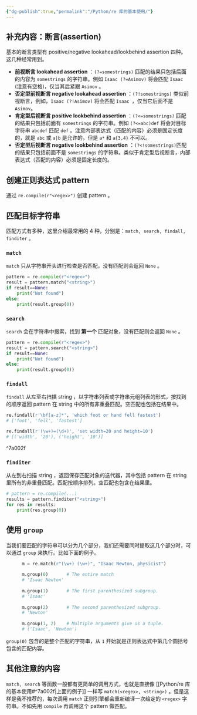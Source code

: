 ```yaml
---
{"dg-publish":true,"permalink":"/Python/re 库的基本使用/"}
---
```



## 补充内容：断言(assertion)

基本的断言类型有 positive/negative lookahead/lookbehind assertion 四种。这几种经常用到。

- **前视断言 lookahead assertion** ：`(?=somestrings)` 匹配的结果只包括后面的内容为 `somestrings` 的字符串。例如 `Isaac (?=Asimov)` 将会匹配 `Isaac ` (注意有空格)，仅当其后紧跟  `Asimov` 。
- **否定型前视断言 negative lookahead assertion** ：`(?!somestrings)` 类似前视断言，例如，`Isaac (?!Asimov)` 将会匹配 `Isaac `，仅当它后面不是 `Asimov`。
- **肯定型后视断言 positive lookbehind assertion** ：`(?<=somestrings)` 匹配的结果只包括前面有 `somestrings` 的字符串。例如 `(?<=abc)def` 将会对目标字符串 `abcdef` 匹配 `def` 。注意内部表达式（匹配的内容）必须是固定长度的，就是 `abc` 或 `a|b` 是允许的，但是 `a*` 和 `a{3,4}` 不可以。
- **否定型后视断言 negative lookbehind assertion** ：`(?<!somestrings)`匹配的结果只包括前面不是 `somestrings` 的字符串。类似于肯定型后视断言，内部表达式（匹配的内容）必须是固定长度的。

## 创建正则表达式 pattern

通过 `re.compile(r"<regex>")` 创建 pattern 。

## 匹配目标字符串

匹配方式有多种，这里介绍最常用的 4 种，分别是：`match, search, findall, finditer` 。

### `match`

`match` 只从字符串开头进行检查是否匹配，没有匹配则会返回 `None` 。

``` python
pattern = re.compile(r"<regex>")
result = pattern.match("<string>")
if result==None:
	print("Not found")
else:
	print(result.group(0))
```

### `search`

`search` 会在字符串中搜索，找到 **第一个** 匹配对象，没有匹配则会返回 `None` 。

``` python
pattern = re.compile(r"<regex>")
result = pattern.search("<string>")
if result==None:
	print("Not found")
else:
	print(result.group(0))
```

### `findall`

`findall` 从左至右扫描 string ，以字符串列表或字符串元组列表的形式，按找到的顺序返回 pattern 在 string 中的所有非重叠匹配。空匹配也包括在结果中。

``` python
re.findall(r'\bf[a-z]*', 'which foot or hand fell fastest')
# ['foot', 'fell', 'fastest']

re.findall(r'(\w+)=(\d+)', 'set width=20 and height=10')
# [('width', '20'), ('height', '10')]
```

^7a002f

### `finditer`

从左到右扫描 string ，返回保存匹配对象的迭代器，其中包括 pattern 在 string 里所有的非重叠匹配。匹配按顺序排列。空匹配也包含在结果里。

``` python
# pattern = re.compile(...)
results = pattern.finditer("<string>")
for res in results:
	print(res.group(0))
```

## 使用 `group`

当我们要匹配的字符串可以分为几个部分，我们还需要同时提取这几个部分时，可以通过 `group` 来执行。比如下面的例子。

``` python
	  m = re.match(r"(\w+) (\w+)", "Isaac Newton, physicist")
	  
	  m.group(0)       # The entire match
	  # 'Isaac Newton'
	  
	  m.group(1)       # The first parenthesized subgroup.
	  # 'Isaac'
	  
	  m.group(2)       # The second parenthesized subgroup.
	  # 'Newton'
	  
	  m.group(1, 2)    # Multiple arguments give us a tuple.
	  # ('Isaac', 'Newton')
```

`group(0)` 包含的是整个匹配的字符串，从 `1` 开始就是正则表达式中第几个圆括号包含的匹配内容。

## 其他注意的内容

`match, search` 等函数一般都有更简单的调用方式，也就是直接像 [[Python/re 库的基本使用#^7a002f\|上面的例子]] 一样写 `match(<regex>, <string>)` 。但是这样是我不推荐的，每次调用 `match` 正则引擎都会重新编译一次给定的 `<regex>` 字符串。不如先用 `compile` 再调用这个 pattern 做匹配。